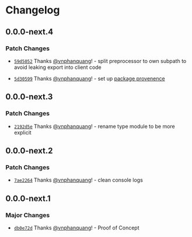 # Changelog

## 0.0.0-next.4

### Patch Changes

- [`59d5052`](https://github.com/vnphanquang/svelte-put/commit/59d505294502f65fb3dfef762a6303b7965562a3) Thanks [@vnphanquang](https://github.com/vnphanquang)! - split preprocessor to own subpath to avoid leaking export into client code

- [`5d30599`](https://github.com/vnphanquang/svelte-put/commit/5d3059929a1846fae63e8e35a1423544321f55cc) Thanks [@vnphanquang](https://github.com/vnphanquang)! - set up [package provenence](https://docs.npmjs.com/generating-provenance-statements#publishing-packages-with-provenance-via-github-actions)

## 0.0.0-next.3

### Patch Changes

- [`2192d5e`](https://github.com/vnphanquang/svelte-put/commit/2192d5e7534258e4bf8260d2ca0a3d5abbcd6426) Thanks [@vnphanquang](https://github.com/vnphanquang)! - rename type module to be more explicit

## 0.0.0-next.2

### Patch Changes

- [`7ae2264`](https://github.com/vnphanquang/svelte-put/commit/7ae2264c0b2f6107c604c887b1798657a1039a69) Thanks [@vnphanquang](https://github.com/vnphanquang)! - clean console logs

## 0.0.0-next.1

### Major Changes

- [`db0e72d`](https://github.com/vnphanquang/svelte-put/commit/db0e72da07e76e3ad72d8ffc8df2a65532151495) Thanks [@vnphanquang](https://github.com/vnphanquang)! - Proof of Concept
